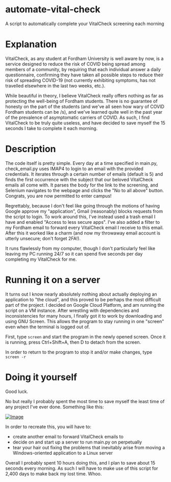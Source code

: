 # automate-vital-check
A script to automatically complete your VitalCheck screening each morning

# Explanation
VitalCheck, as any student at Fordham University is well aware by now, is a service designed to reduce the risk of COVID being spread
among members of a community, by requiring that each individual answer a daily questionnaire, confirming they have taken all possible 
steps to reduce their risk of spreading COVID-19 (not currently exhibiting symptoms, has not travelled elsewhere in the last two weeks,
etc.). 

While beautiful in theory, I believe VitalCheck really offers nothing as far as protecting the well-being of Fordham students. There is
no guarantee of honesty on the part of the students (and we've all seen how wary of COVID Fordham students can be /s), and we've learned 
quite well in the past year of the prevalence of asymptomatic carriers of COVID. As such, I find VitalCheck to be truly quite useless,
and have decided to save myself the 15 seconds I take to complete it each morning.

# Description
The code itself is pretty simple. Every day at a time specified in main.py, check_email.py uses IMAP4 to login to an email with the provided
credentials. It iterates through a certain number of emails (default is 5) and finds the first occurrence with the subject that our beloved
VitalCheck emails all come with. It parses the body for the link to the screening, and Selenium navigates to the webpage and clicks the "No
to all above" button. Congrats, you are now permitted to enter campus!

Regrettably, because I don't feel like going through the motions of having Google approve my "application", Gmail (reasonably) blocks requests
from the script to login. To work around this, I've instead used a trash email I have and enabled "Access to less secure apps". I've also added
a filter to my Fordham email to forward every VitalCheck email I receive to this email. After this it worked like a charm (and now my throwaway
email account is utterly unsecure; don't forget 2FA!).

It runs flawlessly from my computer, though I don't particularly feel like leaving my PC running 24/7 so it can spend five seconds per day 
completing my VitalCheck for me.

# Running it on a server
It turns out I know nearly absolutely nothing about actually deploying an application to "the cloud", and this proved to be perhaps the most 
difficult part of the project. I decided on Google Cloud Platform, and am running the script on a VM instance. After wrestling with dependencies
and inconsistencies for many hours, I finally got it to work by downloading and using GNU Screen. This allows the program to stay running in one 
"screen" even when the terminal is logged out of.

First, type ```screen``` and start the program in the newly opened screen. Once it is running, press Ctrl+Shift+A, then D to detach from the screen.

In order to return to the program to stop it and/or make changes, type ```screen -r```

# Doing it yourself
Good luck.

No but really I probably spent the most time to save myself the least time of any project I've ever done. Something like this:


[![Image](https://i.imgur.com/heiO3JR.png)](https://xkcd.com/1319/)

In order to recreate this, you will have to: 
* create another email to forward VitalCheck emails to
* decide on and start up a server to run main.py on perpetually
* tear your hair out fixing the problems that inevitably arise from moving a Windows-oriented application to a Linux server

Overall I probably spent 10 hours doing this, and I plan to save about 15 seconds every morning. As such I will have to make use of this script
for 2,400 days to make back my lost time. Whoo.
